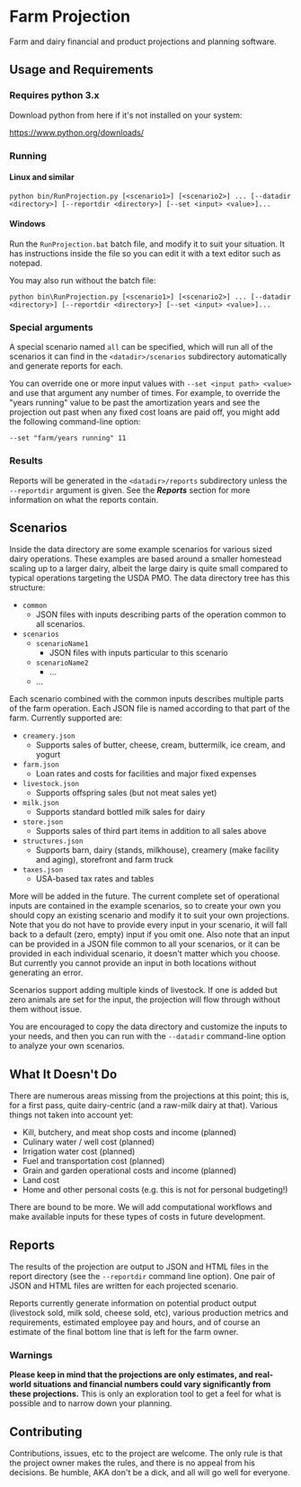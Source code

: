 # Farm Projection

Farm and dairy financial and product projections and planning software.

## Usage and Requirements

### Requires python 3.x

Download python from here if it's not installed on your system:

https://www.python.org/downloads/

### Running

#### Linux and similar

`python bin/RunProjection.py [<scenario1>] [<scenario2>] ... [--datadir <directory>] [--reportdir <directory>] [--set <input> <value>]...`

#### Windows

Run the `RunProjection.bat` batch file, and modify it to suit your situation. It has instructions inside the file so you can edit it with a text editor such as notepad.

You may also run without the batch file:

`python bin\RunProjection.py [<scenario1>] [<scenario2>] ... [--datadir <directory>] [--reportdir <directory>] [--set <input> <value>]...`

### Special arguments

A special scenario named `all` can be specified, which will run all of the scenarios it can find in the `<datadir>/scenarios` subdirectory automatically and generate reports for each.

You can override one or more input values with `--set <input path> <value>` and use that argument any number of times. For example, to override the "years running" value to be past the amortization years and see the projection out past when any fixed cost loans are paid off, you might add the following command-line option:

`--set "farm/years running" 11`

### Results

Reports will be generated in the `<datadir>/reports` subdirectory unless the `--reportdir` argument is given. See the ***Reports*** section for more information on what the reports contain.

## Scenarios

Inside the data directory are some example scenarios for various sized dairy operations. These examples are based around a smaller homestead scaling up to a larger dairy, albeit the large dairy is quite small compared to typical operations targeting the USDA PMO. The data directory tree has this structure:

* `common`
  * JSON files with inputs describing parts of the operation common to all scenarios.
* `scenarios`
  * `scenarioName1`
    * JSON files with inputs particular to this scenario
  * `scenarioName2`
    * ...
  * ...

Each scenario combined with the common inputs describes multiple parts of the farm operation. Each JSON file is named according to that part of the farm. Currently supported are:

* `creamery.json`
  * Supports sales of butter, cheese, cream, buttermilk, ice cream, and yogurt
* `farm.json`
  * Loan rates and costs for facilities and major fixed expenses
* `livestock.json`
  * Supports offspring sales (but not meat sales yet)
* `milk.json`
  * Supports standard bottled milk sales for dairy
* `store.json`
  * Supports sales of third part items in addition to all sales above
* `structures.json`
  * Supports barn, dairy (stands, milkhouse), creamery (make facility and aging), storefront and farm truck
* `taxes.json`
  * USA-based tax rates and tables

More will be added in the future. The current complete set of operational inputs are contained in the example scenarios, so to create your own you should copy an existing scenario and modify it to suit your own projections. Note that you do not have to provide every input in your scenario, it will fall back to a default (zero, empty) input if you omit one. Also note that an input can be provided in a JSON file common to all your scenarios, or it can be provided in each individual scenario, it doesn't matter which you choose. But currently you cannot provide an input in both locations without generating an error.

Scenarios support adding multiple kinds of livestock. If one is added but zero animals are set for the input, the projection will flow through without them without issue.

You are encouraged to copy the data directory and customize the inputs to your needs, and then you can run with the `--datadir` command-line option to analyze your own scenarios.

## What It Doesn't Do

There are numerous areas missing from the projections at this point; this is, for a first pass, quite dairy-centric (and a raw-milk dairy at that). Various things not taken into account yet:

* Kill, butchery, and meat shop costs and income (planned)
* Culinary water / well cost (planned)
* Irrigation water cost (planned)
* Fuel and transportation cost (planned)
* Grain and garden operational costs and income (planned)
* Land cost
* Home and other personal costs (e.g. this is not for personal budgeting!)

There are bound to be more. We will add computational workflows and make available inputs for these types of costs in future development.

## Reports

The results of the projection are output to JSON and HTML files in the report directory (see the `--reportdir` command line option). One pair of JSON and HTML files are written for each projected scenario.

Reports currently generate information on potential product output (livestock sold, milk sold, cheese sold, etc), various production metrics and requirements, estimated employee pay and hours, and of course an estimate of the final bottom line that is left for the farm owner.

### Warnings

**Please keep in mind that the projections are only estimates, and real-world situations and financial numbers could vary significantly from these projections.** This is only an exploration tool to get a feel for what is possible and to narrow down your planning.

## Contributing

Contributions, issues, etc to the project are welcome. The only rule is that the project owner makes the rules, and there is no appeal from his decisions. Be humble, AKA don't be a dick, and all will go well for everyone.
